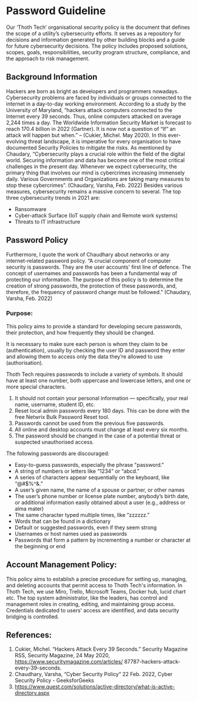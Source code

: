 # Password Guideline

Our ‘Thoth Tech’ organisational security policy is the document that defines the scope of a utility’s cybersecurity efforts. It serves as a repository for decisions and information generated by other building blocks and a guide for future cybersecurity decisions. The policy includes proposed solutions, scopes, goals, responsibilities, security program structure, compliance, and the approach to risk management.

## Background Information

Hackers are born as bright as developers and programmers nowadays. Cybersecurity problems are faced by individuals or groups connected to the internet in a day-to-day working environment.
According to a study by the University of Maryland, “hackers attack computers connected to the Internet every 39 seconds. Thus, online computers attacked on average 2,244 times a day. The Worldwide Information Security Market is forecast to reach 170.4 billion in 2022 (Gartner). It is now not a question of “If” an attack will happen but when.” – (Cukier, Michel. May 2020).
In this ever-evolving threat landscape, it is imperative for every organisation to have documented Security Policies to mitigate the risks.
As mentioned by Chaudary, “Cybersecurity plays a crucial role within the field of the digital world. Securing information and data has become one of the most critical challenges in the present day. Whenever we expect cybersecurity, the primary thing that involves our mind is cybercrimes increasing immensely daily. Various Governments and Organizations are taking many measures to stop these cybercrimes”. (Chaudary, Varsha, Feb. 2022)
Besides various measures, cybersecurity remains a massive concern to several. The top three cybersecurity trends in 2021 are:

- Ransomware
- Cyber-attack Surface (IoT supply chain and Remote work systems)
- Threats to IT infrastructure

## Password Policy

Furthermore, I quote the work of Chaudhary about networks or any internet-related password policy. “A crucial component of computer security is passwords. They are the user accounts' first line of defence. The concept of usernames and passwords has been a fundamental way of protecting our information. The purpose of this policy is to determine the creation of strong passwords, the protection of these passwords, and, therefore, the frequency of password change must be followed.” (Chaudary, Varsha, Feb. 2022)

### Purpose:

This policy aims to provide a standard for developing secure passwords, their protection, and how frequently they should be changed.

It is necessary to make sure each person is whom they claim to be (authentication), usually by checking the user ID and password they enter and allowing them to access only the data they’re allowed to use (authorisation).

Thoth Tech requires passwords to include a variety of symbols. It should have at least one number, both uppercase and lowercase letters, and one or more special characters.

1. It should not contain your personal information — specifically, your real name, username, student ID, etc.
2. Reset local admin passwords every 180 days. This can be done with the free Netwrix Bulk Password Reset tool.
3. Passwords cannot be used from the previous five passwords.
4. All online and desktop accounts must change at least every six months.
5. The password should be changed in the case of a potential threat or suspected unauthorised access.

The following passwords are discouraged:

- Easy-to-guess passwords, especially the phrase "password."
- A string of numbers or letters like “1234” or “abcd.”
- A series of characters appear sequentially on the keyboard, like “@#$%^&.”
- A user’s given name, the name of a spouse or partner, or other names
- The user’s phone number or license plate number, anybody’s birth date, or additional information easily obtained about a user (e.g., address or alma mater)
- The same character typed multiple times, like “zzzzzz.”
- Words that can be found in a dictionary
- Default or suggested passwords, even if they seem strong
- Usernames or host names used as passwords
- Passwords that form a pattern by incrementing a number or character at the beginning or end

## Account Management Policy:

This policy aims to establish a precise procedure for setting up, managing, and deleting accounts that permit access to Thoth Tech's information. In Thoth Tech, we use Miro, Trello, Microsoft Teams, Docker hub, lucid chart etc. The top system administrator, like the leaders, has control and management roles in creating, editing, and maintaining group access. Credentials dedicated to users' access are identified, and data security bridging is controlled.

## References:

1. Cukier, Michel. “Hackers Attack Every 39 Seconds.” Security Magazine RSS, Security Magazine, 24 May 2020, https://www.securitymagazine.com/articles/ 87787-hackers-attack-every-39-seconds.
2. Chaudhary, Varsha, “Cyber Security Policy” 22 Feb. 2022, Cyber Security Policy - GeeksforGeeks
3. https://www.quest.com/solutions/active-directory/what-is-active-directory.aspx